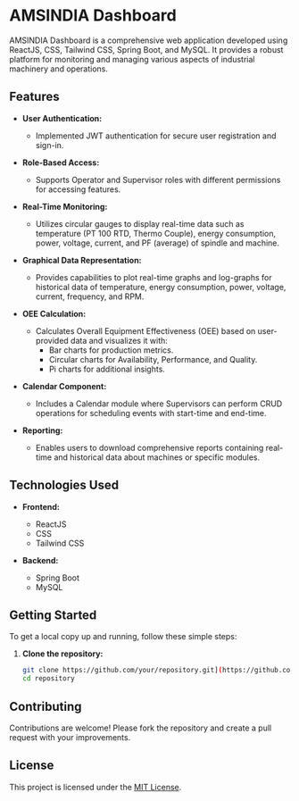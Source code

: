 # AMSINDIA Dashboard

AMSINDIA Dashboard is a comprehensive web application developed using ReactJS, CSS, Tailwind CSS, Spring Boot, and MySQL. It provides a robust platform for monitoring and managing various aspects of industrial machinery and operations.

## Features

- **User Authentication:**
  - Implemented JWT authentication for secure user registration and sign-in.

- **Role-Based Access:**
  - Supports Operator and Supervisor roles with different permissions for accessing features.

- **Real-Time Monitoring:**
  - Utilizes circular gauges to display real-time data such as temperature (PT 100 RTD, Thermo Couple), energy consumption, power, voltage, current, and PF (average) of spindle and machine.

- **Graphical Data Representation:**
  - Provides capabilities to plot real-time graphs and log-graphs for historical data of temperature, energy consumption, power, voltage, current, frequency, and RPM.

- **OEE Calculation:**
  - Calculates Overall Equipment Effectiveness (OEE) based on user-provided data and visualizes it with:
    - Bar charts for production metrics.
    - Circular charts for Availability, Performance, and Quality.
    - Pi charts for additional insights.

- **Calendar Component:**
  - Includes a Calendar module where Supervisors can perform CRUD operations for scheduling events with start-time and end-time.

- **Reporting:**
  - Enables users to download comprehensive reports containing real-time and historical data about machines or specific modules.

## Technologies Used

- **Frontend:**
  - ReactJS
  - CSS
  - Tailwind CSS

- **Backend:**
  - Spring Boot
  - MySQL

## Getting Started

To get a local copy up and running, follow these simple steps:

1. **Clone the repository:**
   ```sh
   git clone https://github.com/your/repository.git](https://github.com/CodeWithPrat/AMS-India_Dashboard.git
   cd repository

## Contributing

Contributions are welcome! Please fork the repository and create a pull request with your improvements.

## License

This project is licensed under the [MIT License](LICENSE).
